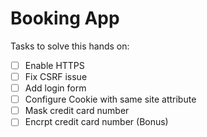 # Booking App

Tasks to solve this hands on:

- [ ] Enable HTTPS
- [ ] Fix CSRF issue
- [ ] Add login form
- [ ] Configure Cookie with same site attribute
- [ ] Mask credit card number
- [ ] Encrpt credit card number (Bonus)
